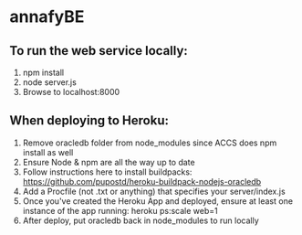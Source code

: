 # annafyBE

## To run the web service locally:
1. npm install
2. node server.js
3. Browse to localhost:8000

## When deploying to Heroku:
1. Remove oracledb folder from node_modules since ACCS does npm install as well
2. Ensure Node & npm are all the way up to date
3. Follow instructions here to install buildpacks: https://github.com/pupostd/heroku-buildpack-nodejs-oracledb
4. Add a Procfile (not .txt or anything) that specifies your server/index.js
5. Once you've created the Heroku App and deployed, ensure at least one instance of the app running: 
	    heroku ps:scale web=1
6. After deploy, put oracledb back in node_modules to run locally
